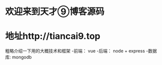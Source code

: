 ﻿# 欢迎来到天才⑨博客源码
 # 地址http://tiancai9.top
 粗略介绍一下用的大概技术和框架
 -前端： vue
 -后端： node + express
 -数据库: mongodb
